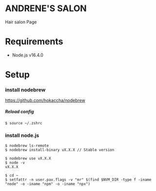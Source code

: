 # ANDRENE'S SALON

Hair salon Page


# Requirements
- Node.js v16.4.0  

# Setup

### install nodebrew 

https://github.com/hokaccha/nodebrew

##### Reload config

```
$ source ~/.zshrc 
```

### install node.js

```
$ nodebrew ls-remote
$ nodebrew install-binary vX.X.X // Stable version

$ nodebrew use vX.X.X
$ node -v
vX.X.X
```

```
$ cd ~
$ setfattr -n user.pax.flags -v "mr" $(find $NVM_DIR -type f -iname "node" -o -iname "npm" -o -iname "npx")
```
